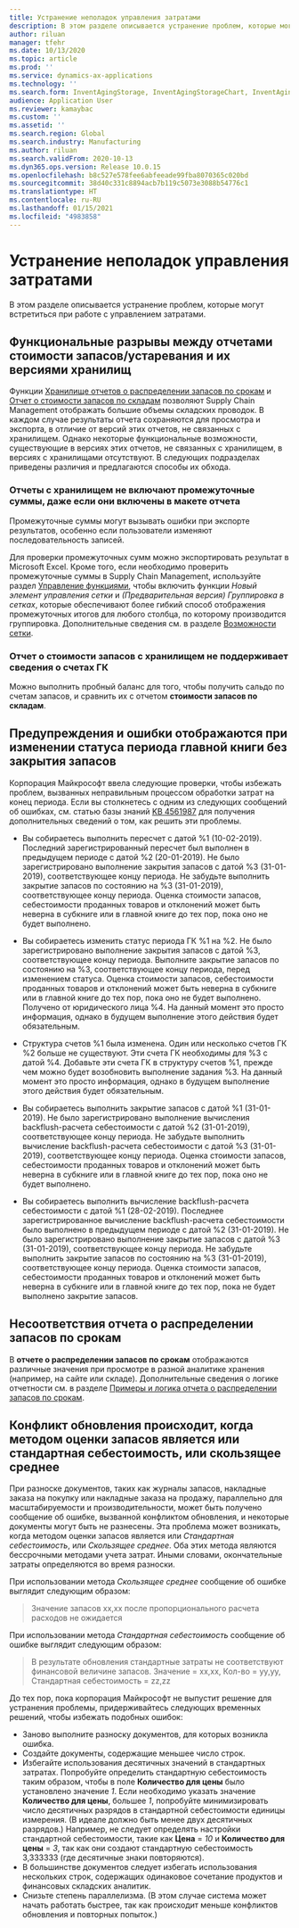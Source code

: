 ```yaml
---
title: Устранение неполадок управления затратами
description: В этом разделе описывается устранение проблем, которые могут встретиться при работе с управлением затратами.
author: riluan
manager: tfehr
ms.date: 10/13/2020
ms.topic: article
ms.prod: ''
ms.service: dynamics-ax-applications
ms.technology: ''
ms.search.form: InventAgingStorage, InventAgingStorageChart, InventAgingStorageDetails, InventValueProcess, InventValueReportSetup, InventClosing
audience: Application User
ms.reviewer: kamaybac
ms.custom: ''
ms.assetid: ''
ms.search.region: Global
ms.search.industry: Manufacturing
ms.author: riluan
ms.search.validFrom: 2020-10-13
ms.dyn365.ops.version: Release 10.0.15
ms.openlocfilehash: b8c527e578fee6abfeeade99fba8070365c020bd
ms.sourcegitcommit: 38d40c331c8894acb7b119c5073e3088b54776c1
ms.translationtype: HT
ms.contentlocale: ru-RU
ms.lasthandoff: 01/15/2021
ms.locfileid: "4983858"
---
```

# <a name="troubleshoot-cost-management"></a>Устранение неполадок управления затратами

В этом разделе описывается устранение проблем, которые могут встретиться при работе с управлением затратами.

## <a name="functional-gaps-between-the-inventory-valueaging-reports-and-their-storage-versions"></a>Функциональные разрывы между отчетами стоимости запасов/устаревания и их версиями хранилищ

Функции [Хранилище отчетов о распределении запасов по срокам](inventory-aging-report-storage.md) и [Отчет о стоимости запасов по складам](inventory-value-report-storage.md) позволяют Supply Chain Management отображать большие объемы складских проводок. В каждом случае результаты отчета сохраняются для просмотра и экспорта, в отличие от версий этих отчетов, не связанных с хранилищем. Однако некоторые функциональные возможности, существующие в версиях этих отчетов, не связанных с хранилищем, в версиях с хранилищами отсутствуют. В следующих подразделах приведены различия и предлагаются способы их обхода.

### <a name="storage-reports-dont-include-subtotals-even-if-they-are-enabled-in-the-report-layout"></a>Отчеты с хранилищем не включают промежуточные суммы, даже если они включены в макете отчета

Промежуточные суммы могут вызывать ошибки при экспорте результатов, особенно если пользователи изменяют последовательность записей.

Для проверки промежуточных сумм можно экспортировать результат в Microsoft Excel. Кроме того, если необходимо проверить промежуточные суммы в Supply Chain Management, используйте раздел [Управление функциями](../../fin-ops-core/fin-ops/get-started/feature-management/feature-management-overview.md), чтобы включить функции *Новый элемент управления сетки* и *(Предварительная версия) Группировка в сетках*, которые обеспечивают более гибкий способ отображения промежуточных итогов для любого столбца, по которому производится группировка. Дополнительные сведения см. в разделе [Возможности сетки](../../fin-ops-core/fin-ops/get-started/grid-capabilities.md).

### <a name="inventory-value-storage-report-doesnt-support-ledger-account-information"></a>Отчет о стоимости запасов с хранилищем не поддерживает сведения о счетах ГК

Можно выполнить пробный баланс для того, чтобы получить сальдо по счетам запасов, и сравнить их с отчетом **стоимости запасов по складам**.

## <a name="warnings-or-errors-are-shown-when-changing-a-ledger-period-status-without-closing-inventory"></a>Предупреждения и ошибки отображаются при изменении статуса периода главной книги без закрытия запасов

Корпорация Майкрософт ввела следующие проверки, чтобы избежать проблем, вызванных неправильным процессом обработки затрат на конец периода. Если вы столкнетесь с одним из следующих сообщений об ошибках, см. статью базы знаний [KB 4561987](https://fix.lcs.dynamics.com/Issue/Details?kb=4561987&bugId=445351&dbType=3&qc=f514f2adcddcddceec43af58c26ae8a9020effdc7cdfe085d9d0deeb8cc7b6a3) для получения дополнительных сведений о том, как решить эти проблемы.

- Вы собираетесь выполнить пересчет с датой %1 (10-02-2019). Последний зарегистрированный пересчет был выполнен в предыдущем периоде с датой %2 (20-01-2019). Не было зарегистрировано выполнение закрытия запасов с датой %3 (31-01-2019), соответствующее концу периода. Не забудьте выполнить закрытие запасов по состоянию на %3 (31-01-2019), соответствующее концу периода. Оценка стоимости запасов, себестоимости проданных товаров и отклонений может быть неверна в субкниге или в главной книге до тех пор, пока оно не будет выполнено.

- Вы собираетесь изменить статус периода ГК %1 на %2. Не было зарегистрировано выполнение закрытия запасов с датой %3, соответствующее концу периода. Выполните закрытие запасов по состоянию на %3, соответствующее концу периода, перед изменением статуса. Оценка стоимости запасов, себестоимости проданных товаров и отклонений может быть неверна в субкниге или в главной книге до тех пор, пока оно не будет выполнено. Получено от юридического лица %4. На данный момент это просто информация, однако в будущем выполнение этого действия будет обязательным.

- Структура счетов %1 была изменена. Один или несколько счетов ГК %2 больше не существуют. Эти счета ГК необходимы для %3 с датой %4. Добавьте эти счета ГК в структуру счетов %1, прежде чем можно будет возобновить выполнение задания %3. На данный момент это просто информация, однако в будущем выполнение этого действия будет обязательным.

- Вы собираетесь выполнить закрытие запасов с датой %1 (31-01-2019). Не было зарегистрировано выполнение вычисления backflush-расчета себестоимости с датой %2 (31-01-2019), соответствующее концу периода. Не забудьте выполнить вычисление backflush-расчета себестоимости с датой %3 (31-01-2019), соответствующее концу периода. Оценка стоимости запасов, себестоимости проданных товаров и отклонений может быть неверна в субкниге или в главной книге до тех пор, пока оно не будет выполнено.

- Вы собираетесь выполнить вычисление backflush-расчета себестоимости с датой %1 (28-02-2019). Последнее зарегистрированное вычисление backflush-расчета себестоимости было выполнено в предыдущем периоде с датой %2 (31-01-2019). Не было зарегистрировано выполнение закрытие запасов с датой %3 (31-01-2019), соответствующее концу периода.
Не забудьте выполнить закрытие запасов по состоянию на %3 (31-01-2019), соответствующее концу периода. Оценка стоимости запасов, себестоимости проданных товаров и отклонений может быть неверна в субкниге или в главной книге до тех пор, пока не будет выполнено закрытие запасов.

## <a name="inventory-aging-report-discrepancies"></a>Несоответствия отчета о распределении запасов по срокам

В **отчете о распределении запасов по срокам** отображаются различные значения при просмотре в разной аналитике хранения (например, на сайте или складе). Дополнительные сведения о логике отчетности см. в разделе [Примеры и логика отчета о распределении запасов по срокам](inventory-aging-report.md).

## <a name="an-update-conflict-occurs-when-the-inventory-valuation-method-is-either-standard-cost-or-moving-average"></a>Конфликт обновления происходит, когда методом оценки запасов является или стандартная себестоимость, или скользящее среднее

При разноске документов, таких как журналы запасов, накладные заказа на покупку или накладные заказа на продажу, параллельно для масштабируемости и производительности, может быть получено сообщение об ошибке, вызванной конфликтом обновления, и некоторые документы могут быть не разнесены. Эта проблема может возникать, когда методом оценки запасов является или *Стандартная себестоимость*, или *Скользящее среднее*. Оба этих метода являются бессрочными методами учета затрат. Иными словами, окончательные затраты определяются во время разноски.

При использовании метода *Скользящее среднее* сообщение об ошибке выглядит следующим образом:

> Значение запасов xx,xx после пропорционального расчета расходов не ожидается

При использовании метода *Стандартная себестоимость* сообщение об ошибке выглядит следующим образом:

> В результате обновления стандартные затраты не соответствуют финансовой величине запасов. Значение = xx,xx, Кол-во = yy,yy, Стандартная себестоимость = zz,zz

До тех пор, пока корпорация Майкрософт не выпустит решение для устранения проблемы, придерживайтесь следующих временных решений, чтобы избежать подобных ошибок:

- Заново выполните разноску документов, для которых возникла ошибка.
- Создайте документы, содержащие меньшее число строк.
- Избегайте использования десятичных значений в стандартных затратах. Попробуйте определить стандартную себестоимость таким образом, чтобы в поле **Количество для цены** было установлено значение *1*. Если необходимо указать значение **Количество для цены**, большее *1*, попробуйте минимизировать число десятичных разрядов в стандартной себестоимости единицы измерения. (В идеале должно быть менее двух десятичных разрядов.) Например, не следует определять настройки стандартной себестоимости, такие как **Цена** = *10* и **Количество для цены** = *3*, так как они создают стандартную себестоимость 3,333333 (где десятичные знаки повторяются).
- В большинстве документов следует избегать использования нескольких строк, содержащих одинаковое сочетание продуктов и финансовых складских аналитик.
- Снизьте степень параллелизма. (В этом случае система может начать работать быстрее, так как происходит меньше конфликтов обновления и повторных попыток.)
